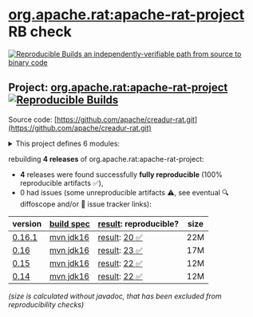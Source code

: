 [org.apache.rat:apache-rat-project](https://central.sonatype.com/artifact/org.apache.rat/apache-rat-project/versions) RB check
=======

[![Reproducible Builds](https://reproducible-builds.org/images/logos/rb.svg) an independently-verifiable path from source to binary code](https://reproducible-builds.org/)

## Project: [org.apache.rat:apache-rat-project](https://central.sonatype.com/artifact/org.apache.rat/apache-rat-project/versions) [![Reproducible Builds](https://img.shields.io/endpoint?url=https://raw.githubusercontent.com/jvm-repo-rebuild/reproducible-central/master/content/org/apache/rat/badge.json)](https://github.com/jvm-repo-rebuild/reproducible-central/blob/master/content/org/apache/rat/README.md)

Source code: [https://github.com/apache/creadur-rat.git](https://github.com/apache/creadur-rat.git)

<details><summary>This project defines 6 modules:</summary>

* [org.apache.rat:apache-rat](https://central.sonatype.com/artifact/org.apache.rat/apache-rat/overview)
* [org.apache.rat:apache-rat-api](https://central.sonatype.com/artifact/org.apache.rat/apache-rat-api/overview)
* [org.apache.rat:apache-rat-core](https://central.sonatype.com/artifact/org.apache.rat/apache-rat-core/overview)
* [org.apache.rat:apache-rat-plugin](https://central.sonatype.com/artifact/org.apache.rat/apache-rat-plugin/overview)
* [org.apache.rat:apache-rat-project](https://central.sonatype.com/artifact/org.apache.rat/apache-rat-project/overview)
* [org.apache.rat:apache-rat-tasks](https://central.sonatype.com/artifact/org.apache.rat/apache-rat-tasks/overview)
</details>

rebuilding **4 releases** of org.apache.rat:apache-rat-project:
- **4** releases were found successfully **fully reproducible** (100% reproducible artifacts :white_check_mark:),
- 0 had issues (some unreproducible artifacts :warning:, see eventual :mag: diffoscope and/or :memo: issue tracker links):

| version | [build spec](/BUILDSPEC.md) | [result](https://reproducible-builds.org/docs/jvm/): reproducible? | size |
| -- | --------- | ------ | -- |
| [0.16.1](https://central.sonatype.com/artifact/org.apache.rat/apache-rat-project/0.16.1/pom) | [mvn jdk16](apache-rat-0.16.1.buildspec) | [result](apache-rat-project-0.16.1.buildinfo): [20 :white_check_mark: ](apache-rat-project-0.16.1.buildcompare) | 22M |
| [0.16](https://central.sonatype.com/artifact/org.apache.rat/apache-rat-project/0.16/pom) | [mvn jdk16](apache-rat-0.16.buildspec) | [result](apache-rat-project-0.16.buildinfo): [23 :white_check_mark: ](apache-rat-project-0.16.buildcompare) | 17M |
| [0.15](https://central.sonatype.com/artifact/org.apache.rat/apache-rat-project/0.15/pom) | [mvn jdk16](apache-rat-0.15.buildspec) | [result](apache-rat-project-0.15.buildinfo): [22 :white_check_mark: ](apache-rat-project-0.15.buildcompare) | 12M |
| [0.14](https://central.sonatype.com/artifact/org.apache.rat/apache-rat-project/0.14/pom) | [mvn jdk16](apache-rat-0.14.buildspec) | [result](apache-rat-project-0.14.buildinfo): [22 :white_check_mark: ](apache-rat-project-0.14.buildcompare) | 12M |

<i>(size is calculated without javadoc, that has been excluded from reproducibility checks)</i>
